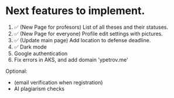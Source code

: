 # Next features to implement.

1. ✅ (New Page for profesors) List of all theses and their statuses.
2. ✅ (New Page for everyone) Profile edit settings with pictures.
3. ✅ (Update main page) Add location to defense deadline.
4. ✅ Dark mode
5. Google authentication
6. Fix errors in AKS, and add domain 'ypetrov.me'

Optional:
- (email verification when registration)
- AI plagiarism checks 


